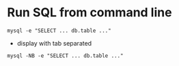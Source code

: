 # Run SQL from command line
```
mysql -e "SELECT ... db.table ..."
```
* display with tab separated
```
mysql -NB -e "SELECT ... db.table ..."
```

